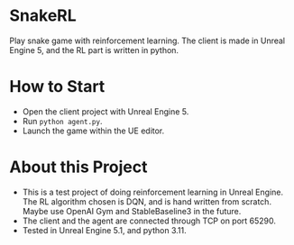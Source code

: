 # SnakeRL
Play snake game with reinforcement learning. The client is made in Unreal Engine 5, and the RL part is written in python.

# How to Start
- Open the client project with Unreal Engine 5. 
- Run `python agent.py`.
- Launch the game within the UE editor.


# About this Project
- This is a test project of doing reinforcement learning in Unreal Engine. The RL algorithm chosen is DQN, and is hand written from scratch. Maybe use OpenAI Gym and StableBaseline3 in the future.
- The client and the agent are connected through TCP on port 65290.
- Tested in Unreal Engine 5.1, and python 3.11.
